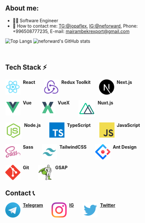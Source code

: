 ## About me:

* 🧑‍💻 Software Engineer 
* 📩 How to contact me: [TG:@jopaflex](https://t.me/jopaflex), [IG:@neforward](https://www.instagram.com/neforward/), Phone: +996508777235, E-mail: mairambekrexport@gmail.com 

![Top Langs](https://github-readme-stats.vercel.app/api/top-langs/?username=neforward&layout=compact) ![neforward's GitHub stats](https://github-readme-stats.vercel.app/api?username=neforward&theme=default&show_icons=true)

<br/>

## Tech Stack ⚡️

<span>
	<img align="top" src="./icons/react.svg"/>&nbsp;
	<b>React</b>
</span>
&nbsp;&nbsp;&nbsp;&nbsp;&nbsp;
<span>
	<img align="top" src="./icons/rtk.svg"/>&nbsp;
	<b>Redux Toolkit</b>
</span>
&nbsp;&nbsp;&nbsp;&nbsp;&nbsp;
<span>
	<img align="top" src="./icons/nextJS.svg"/>&nbsp;
	<b>Next.js</b>
</span>
<br/>
<br/>
<span>
	<img align="top" src="./icons/vue.svg"/>&nbsp;
	<b>Vue</b>
</span>
&nbsp;&nbsp;&nbsp;&nbsp;&nbsp;
<span>
	<img align="top" src="./icons/vuex.svg"/>&nbsp;
	<b>VueX</b>
</span>
&nbsp;&nbsp;&nbsp;&nbsp;&nbsp;
<span>
	<img align="top" src="./icons/nuxt.svg"/>&nbsp;
	<b>Nuxt.js</b>
</span>
<br/>
<br/>
<span>
	<img align="top" src="./icons/nodeJs.svg"/>&nbsp;
	<b>Node.js</b>
</span>
&nbsp;&nbsp;&nbsp;&nbsp;&nbsp;
<span>
	<img align="top" src="./icons/ts.svg"/>&nbsp;
	<b>TypeScript</b>
</span>
&nbsp;&nbsp;&nbsp;&nbsp;&nbsp;
<span>
	<img align="top" src="./icons/js.svg"/>&nbsp;
	<b>JavaScript</b>
</span>
<br/>
<br/>
<span>
	<img align="top" src="./icons/scss.svg"/>&nbsp;
	<b>Sass</b>
</span>
&nbsp;&nbsp;&nbsp;&nbsp;&nbsp;
<span>
	<img align="top" src="./icons/tailwind.svg"/>&nbsp;
	<b>TailwindCSS</b>
</span>
&nbsp;&nbsp;&nbsp;&nbsp;&nbsp;
<span>
	<img align="top" src="./icons/antDesign.svg"/>&nbsp;
	<b>Ant Design</b>
</span>
<br/>
<br/>
<span>
	<img align="top" src="./icons/git.svg"/>&nbsp;
	<b>Git</b>
</span>
&nbsp;&nbsp;&nbsp;&nbsp;&nbsp;
<span>
	<img align="top" src="./icons/gsap.svg"/>&nbsp;
	<b>GSAP</b>
</span>


<br/>

## Contact 📞

<span>
	<img align="top" src="./icons/tg.svg"/>&nbsp;
	<a href="https://t.me/jopaflex" target="_blank"><b>Telegram</b></a>
</span>
&nbsp;&nbsp;&nbsp;&nbsp;&nbsp;
<span>
	<img align="top" src="./icons/ig.svg"/>&nbsp;
	<a href="https://www.instagram.com/neforward/" target="_blank"><b>IG</b></a>
</span>
&nbsp;&nbsp;&nbsp;&nbsp;&nbsp;
<span>
	<img align="top" src="./icons/twitter.svg"/>&nbsp;
	<a href="https://twitter.com/neforward" target="_blank"><b>Twitter</b></a>
</span>
